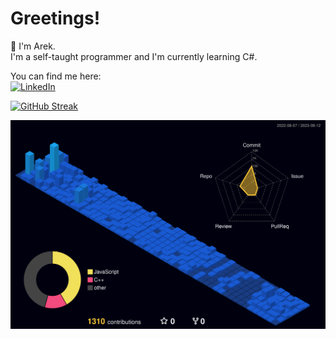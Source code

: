 # Greetings!

:wave: I'm Arek.  
I'm a self-taught programmer and I'm currently learning C#.

<!--- icons: 40x40 --->
<!---
Languages and tech stack: (tech stack or tools?)


![cs](https://user-images.githubusercontent.com/98057823/228654478-862b65a2-9b92-4cf9-8e56-efb4bf2ae58b.png)
![python](https://user-images.githubusercontent.com/98057823/229371862-b768fae7-6876-4296-8034-0862bfa11d8a.png)
![vs](https://user-images.githubusercontent.com/98057823/229372049-5f9f0a95-7b2d-42ea-850b-30ee3ff094b6.png)
![vscode](https://user-images.githubusercontent.com/98057823/229372152-d7d70c9a-6278-4e27-8472-c2cf6408035b.png)
![cpp](https://user-images.githubusercontent.com/98057823/229372330-303cd855-fc23-47ef-9ff7-c97b7dbf6426.png)
--->


<!--- icons: 40x40 --->
You can find me here:  
[![LinkedIn](https://user-images.githubusercontent.com/98057823/208238608-54e3bfff-23a2-4716-a42f-1f7a04860b2b.png)](https://www.linkedin.com/in/arekjg/)
<!--- [![CodeWars](https://user-images.githubusercontent.com/98057823/208774875-f3fa5b2c-ab07-4c98-84a3-a5e5a49cd8db.png)](https://www.codewars.com/users/arekjg) --->



[![GitHub Streak](https://streak-stats.demolab.com?user=arekjg&theme=dark&border_radius=5)](#)
<!--- [![Top Langs](https://github-readme-stats.vercel.app/api/top-langs/?username=arekjg&theme=dark&layout=compact&langs_count=10)](#) --->
<!--- (https://git.io/streak-stats) --->
<!--- (https://github.com/anuraghazra/github-readme-stats) --->



![](./profile-3d-contrib/profile-night-view.svg)
